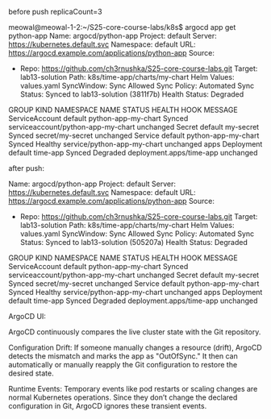 before push replicaCount=3

meowal@meowal-1-2:~/S25-core-course-labs/k8s$ argocd app get python-app
Name:               argocd/python-app
Project:            default
Server:             https://kubernetes.default.svc
Namespace:          default
URL:                https://argocd.example.com/applications/python-app
Source:
- Repo:             https://github.com/ch3rnushka/S25-core-course-labs.git
  Target:           lab13-solution
  Path:             k8s/time-app/charts/my-chart
  Helm Values:      values.yaml
SyncWindow:         Sync Allowed
Sync Policy:        Automated
Sync Status:        Synced to lab13-solution (3811f7b)
Health Status:      Degraded

GROUP  KIND            NAMESPACE  NAME                 STATUS  HEALTH    HOOK  MESSAGE
       ServiceAccount  default    python-app-my-chart  Synced                  serviceaccount/python-app-my-chart unchanged
       Secret          default    my-secret            Synced                  secret/my-secret unchanged
       Service         default    python-app-my-chart  Synced  Healthy         service/python-app-my-chart unchanged
apps   Deployment      default    time-app             Synced  Degraded        deployment.apps/time-app unchanged


after push:

Name:               argocd/python-app
Project:            default
Server:             https://kubernetes.default.svc
Namespace:          default
URL:                https://argocd.example.com/applications/python-app
Source:
- Repo:             https://github.com/ch3rnushka/S25-core-course-labs.git
  Target:           lab13-solution
  Path:             k8s/time-app/charts/my-chart
  Helm Values:      values.yaml
SyncWindow:         Sync Allowed
Sync Policy:        Automated
Sync Status:        Synced to lab13-solution (505207a)
Health Status:      Degraded

GROUP  KIND            NAMESPACE  NAME                 STATUS  HEALTH    HOOK  MESSAGE
       ServiceAccount  default    python-app-my-chart  Synced                  serviceaccount/python-app-my-chart unchanged
       Secret          default    my-secret            Synced                  secret/my-secret unchanged
       Service         default    python-app-my-chart  Synced  Healthy         service/python-app-my-chart unchanged
apps   Deployment      default    time-app             Synced  Degraded        deployment.apps/time-app unchanged


ArgoCD UI:


ArgoCD continuously compares the live cluster state with the Git repository.

Configuration Drift:
If someone manually changes a resource (drift), ArgoCD detects the mismatch and marks the app as "OutOfSync." It then can automatically or manually reapply the Git configuration to restore the desired state.

Runtime Events:
Temporary events like pod restarts or scaling changes are normal Kubernetes operations. Since they don’t change the declared configuration in Git, ArgoCD ignores these transient events.
